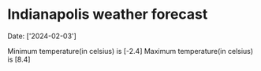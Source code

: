 # Indianapolis weather forecast 
Date: ['2024-02-03'] 

Minimum temperature(in celsius) is [-2.4] 
Maximum temperature(in celsius) is [8.4]